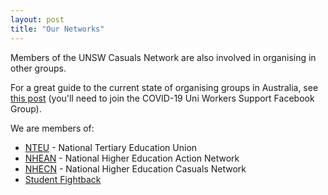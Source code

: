 ```yaml
---
layout: post
title: "Our Networks"
---
```

Members of the UNSW Casuals Network are also involved in organising in other groups.

For a great guide to the current state of organising groups in Australia, see [this post](https://www.facebook.com/groups/uniworkersupport.australia/permalink/1565985330231664/) (you'll need to join the COVID-19 Uni Workers Support Facebook Group).

We are members of:
* [NTEU](http://www.nteu.org.au/) - National Tertiary Education Union
* [NHEAN](https://www.facebook.com/groups/NHEActionNetwork/?ref=br_rs) - National Higher Education Action Network
* [NHECN](https://www.facebook.com/NHECN/?ref=br_rs) - National Higher Education Casuals Network
* [Student Fightback](https://www.facebook.com/StudentFightback/)
